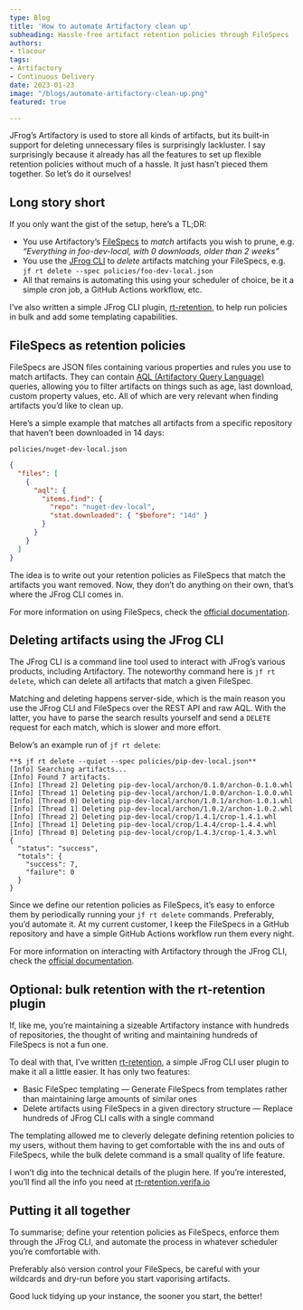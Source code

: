 ```yaml
---
type: Blog
title: 'How to automate Artifactory clean up'
subheading: Hassle-free artifact retention policies through FileSpecs
authors:
- tlacour
tags:
- Artifactory
- Continuous Delivery
date: 2023-01-23
image: "/blogs/automate-artifactory-clean-up.png"
featured: true

---
```


JFrog’s Artifactory is used to store all kinds of artifacts, but its built-in support for deleting unnecessary files is surprisingly lackluster. I say surprisingly because it already has all the features to set up flexible retention policies without much of a hassle. It just hasn’t pieced them together. So let’s do it ourselves!

## Long story short

If you only want the gist of the setup, here’s a TL;DR:

- You use Artifactory’s [FileSpecs](https://www.jfrog.com/confluence/display/JFROG/Using+File+Specs) to *match* artifacts you wish to prune, e.g. *“Everything in foo-dev-local, with 0 downloads, older than 2 weeks”*
- You use the [JFrog CLI](https://jfrog.com/getcli/) to *delete* artifacts matching your FileSpecs, e.g. `jf rt delete --spec policies/foo-dev-local.json`
- All that remains is automating this using your scheduler of choice, be it a simple cron job, a GitHub Actions workflow, etc.

I’ve also written a simple JFrog CLI plugin, [rt-retention](https://rt-retention.verifa.io/), to help run policies in bulk and add some templating capabilities.

## FileSpecs as retention policies

FileSpecs are JSON files containing various properties and rules you use to match artifacts. They can contain [AQL (Artifactory Query Language)](https://www.jfrog.com/confluence/display/JFROG/Artifactory+Query+Language) queries, allowing you to filter artifacts on things such as age, last download, custom property values, etc. All of which are very relevant when finding artifacts you’d like to clean up.

Here’s a simple example that matches all artifacts from a specific repository that haven’t been downloaded in 14 days:

`policies/nuget-dev-local.json`
```json
{
  "files": [
    {
      "aql": {
        "items.find": {
          "repo": "nuget-dev-local",
          "stat.downloaded": { "$before": "14d" }
        }
      }
    }
  ]
}
```

The idea is to write out your retention policies as FileSpecs that match the artifacts you want removed. Now, they don’t do anything on their own, that’s where the JFrog CLI comes in.

For more information on using FileSpecs, check the [official documentation](https://www.jfrog.com/confluence/display/JFROG/Using+File+Specs).

## Deleting artifacts using the JFrog CLI

The JFrog CLI is a command line tool used to interact with JFrog’s various products, including Artifactory. The noteworthy command here is `jf rt delete`, which can delete all artifacts that match a given FileSpec.

Matching and deleting happens server-side, which is the main reason you use the JFrog CLI and FileSpecs over the REST API and raw AQL. With the latter, you have to parse the search results yourself and send a `DELETE` request for each match, which is slower and more effort.

Below’s an example run of `jf rt delete`:

```
**$ jf rt delete --quiet --spec policies/pip-dev-local.json**
[Info] Searching artifacts...
[Info] Found 7 artifacts.
[Info] [Thread 2] Deleting pip-dev-local/archon/0.1.0/archon-0.1.0.whl
[Info] [Thread 1] Deleting pip-dev-local/archon/1.0.0/archon-1.0.0.whl
[Info] [Thread 0] Deleting pip-dev-local/archon/1.0.1/archon-1.0.1.whl
[Info] [Thread 1] Deleting pip-dev-local/archon/1.0.2/archon-1.0.2.whl
[Info] [Thread 2] Deleting pip-dev-local/crop/1.4.1/crop-1.4.1.whl
[Info] [Thread 1] Deleting pip-dev-local/crop/1.4.4/crop-1.4.4.whl
[Info] [Thread 0] Deleting pip-dev-local/crop/1.4.3/crop-1.4.3.whl
{
  "status": "success",
  "totals": {
    "success": 7,
    "failure": 0
  }
}
```

Since we define our retention policies as FileSpecs, it’s easy to enforce them by periodically running your `jf rt delete` commands. Preferably, you’d automate it. At my current customer, I keep the FileSpecs in a GitHub repository and have a simple GitHub Actions workflow run them every night.

For more information on interacting with Artifactory through the JFrog CLI, check the [official documentation](https://www.jfrog.com/confluence/display/CLI/CLI+for+JFrog+Artifactory).

## Optional: bulk retention with the rt-retention plugin

If, like me, you’re maintaining a sizeable Artifactory instance with hundreds of repositories, the thought of writing and maintaining hundreds of FileSpecs is not a fun one. 

To deal with that, I’ve written [rt-retention](rt-retention.verifa.io/), a simple JFrog CLI user plugin to make it all a little easier. It has only two features:

- Basic FileSpec templating — Generate FileSpecs from templates rather than maintaining large amounts of similar ones
- Delete artifacts using FileSpecs in a given directory structure — Replace hundreds of JFrog CLI calls with a single command

The templating allowed me to cleverly delegate defining retention policies to my users, without them having to get comfortable with the ins and outs of FileSpecs, while the bulk delete command is a small quality of life feature. 

I won’t dig into the technical details of the plugin here. If you’re interested, you’ll find all the info you need at [rt-retention.verifa.io](http://rt-retention.verifa.io/)

## Putting it all together

To summarise; define your retention policies as FileSpecs, enforce them through the JFrog CLI, and automate the process in whatever scheduler you’re comfortable with.

Preferably also version control your FileSpecs, be careful with your wildcards and dry-run before you start vaporising artifacts.

Good luck tidying up your instance, the sooner you start, the better!
